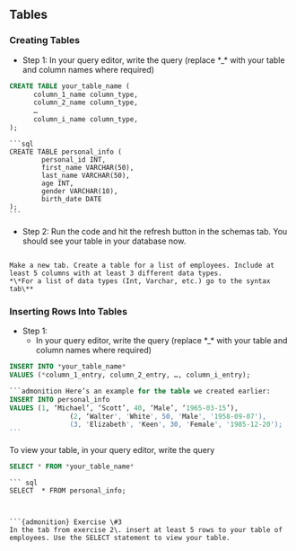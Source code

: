 ## Tables

### Creating Tables

* Step 1:  In your query editor, write the query (replace \*\_\* with your table and column names where required)

```sql
CREATE TABLE your_table_name (
      column_1_name column_type,
      column_2_name column_type,
      …
      column_i_name column_type,
);
```

````admonition Here’s an example:
```sql
CREATE TABLE personal_info (
        personal_id INT,
        first_name VARCHAR(50),
        last_name VARCHAR(50),
        age INT,
        gender VARCHAR(10),
        birth_date DATE
);
```
````

* Step 2: Run the code and hit the refresh button in the schemas tab. You should see your table in your database now.

```{admonition} Exercise \#2

Make a new tab. Create a table for a list of employees. Include at least 5 columns with at least 3 different data types.  
*\*For a list of data types (Int, Varchar, etc.) go to the syntax tab\**
```

### Inserting Rows Into Tables

* Step 1:  
  * In your query editor, write the query (replace \*\_\* with your table and column names where required)

```sql
INSERT INTO *your_table_name*
VALUES (*column_1_entry, column_2_entry, …, column_i_entry);
```
```` sql
```admonition Here’s an example for the table we created earlier:
INSERT INTO personal_info 
VALUES (1, ‘Michael’, ‘Scott’, 40, ‘Male’, ‘1965-03-15’),
               (2, ‘Walter', 'White', 50, 'Male', '1958-09-07'),
               (3, 'Elizabeth', 'Keen', 30, 'Female', '1985-12-20');
```
````


To view your table, in your query editor, write the query

```sql
SELECT * FROM *your_table_name*
```
```admonition For the table from earlier:
``` sql
SELECT  * FROM personal_info;
```
```


```{admonition} Exercise \#3
In the tab from exercise 2\. insert at least 5 rows to your table of employees. Use the SELECT statement to view your table.
```